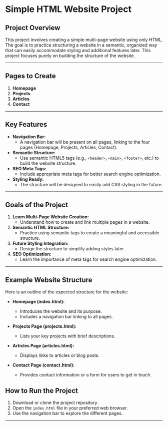 # Simple HTML Website Project

## Project Overview

This project involves creating a simple multi-page website using only HTML. The goal is to practice structuring a website in a semantic, organized way that can easily accommodate styling and additional features later. This project focuses purely on building the structure of the website.

---

## Pages to Create

1. **Homepage**
2. **Projects**
3. **Articles**
4. **Contact**

---

## Key Features

- **Navigation Bar:** 
  - A navigation bar will be present on all pages, linking to the four pages (Homepage, Projects, Articles, Contact).
- **Semantic Structure:** 
  - Use semantic HTML5 tags (e.g., `<header>`, `<main>`, `<footer>`, etc.) to build the website structure.
- **SEO Meta Tags:** 
  - Include appropriate meta tags for better search engine optimization.
- **Styling Ready:** 
  - The structure will be designed to easily add CSS styling in the future.

---

## Goals of the Project

1. **Learn Multi-Page Website Creation:** 
   - Understand how to create and link multiple pages in a website.
2. **Semantic HTML Structure:** 
   - Practice using semantic tags to create a meaningful and accessible structure.
3. **Future Styling Integration:** 
   - Design the structure to simplify adding styles later.
4. **SEO Optimization:** 
   - Learn the importance of meta tags for search engine optimization.

---

## Example Website Structure

Here is an outline of the expected structure for the website:

- **Homepage (index.html):**
  - Introduces the website and its purpose.
  - Includes a navigation bar linking to all pages.
  
- **Projects Page (projects.html):**
  - Lists your key projects with brief descriptions.
  
- **Articles Page (articles.html):**
  - Displays links to articles or blog posts.
  
- **Contact Page (contact.html):**
  - Provides contact information or a form for users to get in touch.


## How to Run the Project

1. Download or clone the project repository.
2. Open the `index.html` file in your preferred web browser.
3. Use the navigation bar to explore the different pages.

---
